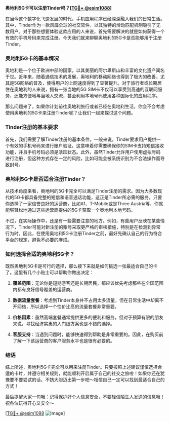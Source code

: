 **奥地利5G卡可以注册Tinder吗？[[TG💪+ @esim1088](https://t.me/s/esim1088)]**

在当今这个数字化飞速发展的时代，手机应用程序已经深深融入我们的日常生活。其中，Tinder作为一款风靡全球的社交软件，以其独特的滑动匹配机制吸引了无数用户。对于那些想要体验这款应用的人来说，首先需要解决的就是如何获得一个有效的手机号码来完成注册。今天我们就来聊聊奥地利的5G卡是否能够用于注册Tinder。

### 奥地利5G卡的基本情况

奥地利是一个位于欧洲中部的国家，以其美丽的阿尔卑斯山和丰富的文化遗产闻名于世。近年来，随着通信技术的发展，奥地利的移动网络也得到了极大的改善，尤其是5G网络的普及，使得用户的上网速度得到了显著提升。对于旅行者或长期居住在奥地利的人来说，拥有一张当地的5G SIM卡不仅可以享受到高速的互联网服务，还能方便地与当地人交流，甚至利用本地号码使用各种国际化的应用程序。

那么问题来了，如果你计划前往奥地利旅行或者已经在奥地利生活，你会不会考虑使用奥地利的5G卡来注册Tinder呢？让我们一起来探讨这个问题。

### Tinder注册的基本要求

首先，我们需要了解Tinder注册的基本条件。一般来说，Tinder要求用户提供一个有效的手机号码来进行账户验证。这意味着你需要确保你的SIM卡支持短信接收功能，并且手机号码必须是活跃状态。此外，虽然Tinder允许用户使用虚拟号码进行注册，但这种方式存在一定的风险，比如可能会被系统识别为不合法操作而导致封号。

### 奥地利5G卡是否适合注册Tinder？

从技术角度来看，奥地利的5G卡完全可以满足Tinder注册的需求。因为大多数现代的5G卡都具备完整的短信和语音通话功能，这正是Tinder所必需的服务。只要你选择了一家信誉良好的运营商，比如A1、T-Mobile或是Three Austria等，你就能够轻松地通过这些运营商提供的5G卡获取一个奥地利本地号码。

不过，在实际操作中，还是有一些需要注意的地方。例如，有些用户反映在某些情况下，Tinder可能对新注册的账号采取更严格的审核措施，特别是在检测到异常行为时。因此，在使用奥地利5G卡注册Tinder之前，最好先确认自己的行为符合平台的规定，避免不必要的麻烦。

### 如何选择合适的奥地利5G卡？

既然奥地利5G卡是可行的选择，那么接下来就是如何挑选一张最适合自己的卡了。这里有几个小贴士可以帮助你做出决定：

1. **覆盖范围**：无论你是短期游客还是长期居民，都应该优先考虑那些在全国范围内都有良好信号覆盖的运营商。
   
2. **数据流量套餐**：考虑到Tinder本身并不占用太多流量，但在日常生活中却离不开网络，所以选择一个性价比高的流量套餐非常重要。

3. **价格因素**：虽然高端套餐通常提供更多的便利和服务，但对于预算有限的朋友来说，寻找经济实惠的入门级方案也是不错的选择。

4. **客服支持**：当遇到问题时，能够快速得到帮助是非常重要的。因此，在购买前了解一下该运营商的客户服务水平也是很有必要的。

### 结语

综上所述，奥地利5G卡完全可以用来注册Tinder。只要按照上述建议谨慎选择合适的卡片，并遵守相关规则，就能顺利开启属于自己的社交之旅啦！如果你还在犹豫要不要尝试的话，不妨大胆迈出第一步吧～相信自己一定可以找到最适合自己的方式！

最后提醒大家一句哦：记得保护好个人信息安全，不要轻信陌生人发送的信息哦！祝各位玩得开心又安全～

[[TG💪+ @esim1088](https://t.me/s/esim1088) ![Image](https://i.postimg.cc/4NQfJmqS/Snipaste-2025-05-13-00-14-12.png)]